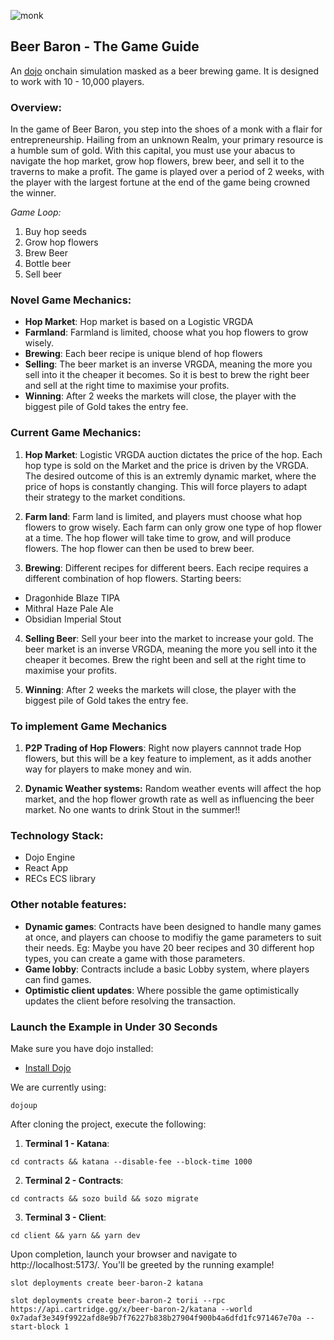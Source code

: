 ![monk](./client/public/images/people/victor_logo.png)

## **Beer Baron** - The Game Guide

An [dojo](https://github.com/dojoengine/dojo) onchain simulation masked as a beer brewing game. It is designed to work with 10 - 10,000 players.

### **Overview:**

In the game of Beer Baron, you step into the shoes of a monk with a flair for entrepreneurship. Hailing from an unknown Realm, your primary resource is a humble sum of gold. With this capital, you must use your abacus to navigate the hop market, grow hop flowers, brew beer, and sell it to the traverns to make a profit. The game is played over a period of 2 weeks, with the player with the largest fortune at the end of the game being crowned the winner.

_Game Loop:_

1. Buy hop seeds
2. Grow hop flowers
3. Brew Beer
4. Bottle beer
5. Sell beer

### **Novel Game Mechanics:**

- **Hop Market**: Hop market is based on a Logistic VRGDA
- **Farmland**: Farmland is limited, choose what you hop flowers to grow wisely.
- **Brewing**: Each beer recipe is unique blend of hop flowers
- **Selling**: The beer market is an inverse VRGDA, meaning the more you sell into it the cheaper it becomes. So it is best to brew the right beer and sell at the right time to maximise your profits.
- **Winning**: After 2 weeks the markets will close, the player with the biggest pile of Gold takes the entry fee.

### **Current Game Mechanics:**

1. **Hop Market**:
   Logistic VRGDA auction dictates the price of the hop. Each hop type is sold on the Market and the price is driven by the VRGDA. The desired outcome of this is an extremly dynamic market, where the price of hops is constantly changing. This will force players to adapt their strategy to the market conditions.

2. **Farm land**:
   Farm land is limited, and players must choose what hop flowers to grow wisely. Each farm can only grow one type of hop flower at a time. The hop flower will take time to grow, and will produce flowers. The hop flower can then be used to brew beer.

3. **Brewing**:
   Different recipes for different beers. Each recipe requires a different combination of hop flowers. Starting beers:

- Dragonhide Blaze TIPA
- Mithral Haze Pale Ale
- Obsidian Imperial Stout

4. **Selling Beer**:
   Sell your beer into the market to increase your gold. The beer market is an inverse VRGDA, meaning the more you sell into it the cheaper it becomes. Brew the right been and sell at the right time to maximise your profits.

5. **Winning**:
   After 2 weeks the markets will close, the player with the biggest pile of Gold takes the entry fee.

### **To implement Game Mechanics**

1. **P2P Trading of Hop Flowers**:
   Right now players cannnot trade Hop flowers, but this will be a key feature to implement, as it adds another way for players to make money and win.

2. **Dynamic Weather systems:**
   Random weather events will affect the hop market, and the hop flower growth rate as well as influencing the beer market. No one wants to drink Stout in the summer!!

### Technology Stack:

- Dojo Engine
- React App
- RECs ECS library

### Other notable features:

- **Dynamic games**: Contracts have been designed to handle many games at once, and players can choose to modifiy the game parameters to suit their needs. Eg: Maybe you have 20 beer recipes and 30 different hop types, you can create a game with those parameters.
- **Game lobby**: Contracts include a basic Lobby system, where players can find games.
- **Optimistic client updates**: Where possible the game optimistically updates the client before resolving the transaction.

### Launch the Example in Under 30 Seconds

Make sure you have dojo installed:

- [Install Dojo](https://book.dojoengine.org/getting-started/quick-start.html)

We are currently using:

`dojoup`

After cloning the project, execute the following:

1. **Terminal 1 - Katana**:

```console
cd contracts && katana --disable-fee --block-time 1000
```

2. **Terminal 2 - Contracts**:

```console
cd contracts && sozo build && sozo migrate
```

3. **Terminal 3 - Client**:

```console
cd client && yarn && yarn dev
```

Upon completion, launch your browser and navigate to http://localhost:5173/. You'll be greeted by the running example!

`slot deployments create beer-baron-2 katana`

`slot deployments create beer-baron-2 torii --rpc https://api.cartridge.gg/x/beer-baron-2/katana --world 0x7adaf3e349f9922afd8e9b7f76227b838b27904f900b4a6dfd1fc971467e70a --start-block 1`
